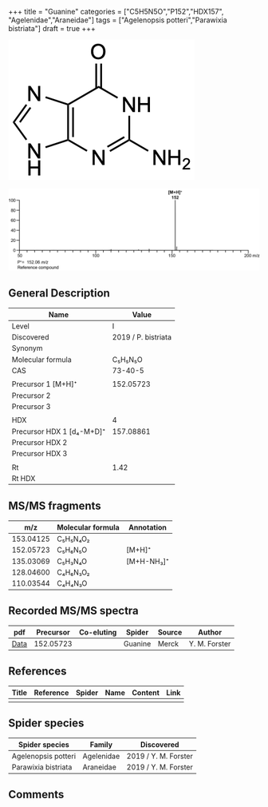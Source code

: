 +++
title = "Guanine"
categories = ["C5H5N5O","P152","HDX157",
"Agelenidae","Araneidae"]
tags = ["Agelenopsis potteri","Parawixia bistriata"]
draft = true
+++

![](/img/Guanine.png)

![](/img_MSMS/152_Guanine.png)

## General Description

| Name                      | Value               |
|---------------------------|---------------------|
| Level                     | I                   |
| Discovered                | 2019 / P. bistriata |
| Synonym                   |                     |
| Molecular formula         | C₅H₅N₅O             |
| CAS                       | 73-40-5             |
|                           |                     |
| Precursor 1 [M+H]⁺        | 152.05723           |
| Precursor 2               |                     |
| Precursor 3               |                     |
|                           |                     |
| HDX                       | 4                   |
| Precursor HDX 1 [d₄-M+D]⁺ | 157.08861           |
| Precursor HDX 2           |                     |
| Precursor HDX 3           |                     |
|                           |                     |
| Rt                        | 1.42                |
| Rt HDX                    |                     |

## MS/MS fragments

| m/z       | Molecular formula | Annotation |
|-----------|-------------------|------------|
| 153.04125 | C₅H₅N₄O₂          |            |
| 152.05723 | C₅H₆N₅O           | [M+H]⁺     |
| 135.03069 | C₅H₃N₄O           | [M+H-NH₃]⁺ |
| 128.04600 | C₄H₆N₃O₂          |            |
| 110.03544 | C₄H₄N₃O           |            |

## Recorded MS/MS spectra

| pdf                               | Precursor | Co-eluting | Spider  | Source | Author        |
|-----------------------------------|-----------|------------|---------|--------|---------------|
| [Data](/pdf/152_Guanine_1-42.pdf) | 152.05723 |            | Guanine | Merck  | Y. M. Forster |

## References

| Title | Reference | Spider | Name | Content | Link |
|-------|-----------|--------|------|---------|------|
|       |           |        |      |         |      |

## Spider species

| Spider species      | Family     | Discovered           |
|---------------------|------------|----------------------|
| Agelenopsis potteri | Agelenidae | 2019 / Y. M. Forster |
| Parawixia bistriata | Araneidae  | 2019 / Y. M. Forster |

## Comments